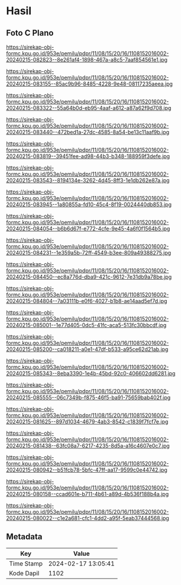 # Hasil

## Foto C Plano

https://sirekap-obj-formc.kpu.go.id/953e/pemilu/pdpr/11/08/15/20/16/1108152016002-20240215-082823--8e261af4-1898-467a-a8c5-7aaf854561e1.jpg

https://sirekap-obj-formc.kpu.go.id/953e/pemilu/pdpr/11/08/15/20/16/1108152016002-20240215-083155--85ac9b96-8485-4228-9e48-08117235aeea.jpg

https://sirekap-obj-formc.kpu.go.id/953e/pemilu/pdpr/11/08/15/20/16/1108152016002-20240215-083322--55a64b0d-eb95-4aaf-a612-a87a62f9d708.jpg

https://sirekap-obj-formc.kpu.go.id/953e/pemilu/pdpr/11/08/15/20/16/1108152016002-20240215-083440--472bed1a-27dc-4585-8a54-be13c11aaf9b.jpg

https://sirekap-obj-formc.kpu.go.id/953e/pemilu/pdpr/11/08/15/20/16/1108152016002-20240215-083819--39451fee-ad98-44b3-b348-188959f3defe.jpg

https://sirekap-obj-formc.kpu.go.id/953e/pemilu/pdpr/11/08/15/20/16/1108152016002-20240215-083543--8194134e-3262-4d45-8ff3-1e1db262e87a.jpg

https://sirekap-obj-formc.kpu.go.id/953e/pemilu/pdpr/11/08/15/20/16/1108152016002-20240215-083945--1a80855a-fd10-45c4-8f19-0024440db853.jpg

https://sirekap-obj-formc.kpu.go.id/953e/pemilu/pdpr/11/08/15/20/16/1108152016002-20240215-084054--b6b6d67f-e772-4cfe-9e45-4a6f0f1564b5.jpg

https://sirekap-obj-formc.kpu.go.id/953e/pemilu/pdpr/11/08/15/20/16/1108152016002-20240215-084231--1e359a5b-72ff-4549-b3ee-809a49388275.jpg

https://sirekap-obj-formc.kpu.go.id/953e/pemilu/pdpr/11/08/15/20/16/1108152016002-20240215-084450--ec8a776d-dba9-421c-9612-7e31db9a78be.jpg

https://sirekap-obj-formc.kpu.go.id/953e/pemilu/pdpr/11/08/15/20/16/1108152016002-20240215-084804--7a03111b-e0f6-4027-b1b8-ae14aad5ef7d.jpg

https://sirekap-obj-formc.kpu.go.id/953e/pemilu/pdpr/11/08/15/20/16/1108152016002-20240215-085001--1e77d405-0dc5-41fc-aca5-513fc30bbcdf.jpg

https://sirekap-obj-formc.kpu.go.id/953e/pemilu/pdpr/11/08/15/20/16/1108152016002-20240215-085200--ca018211-a0e1-47df-b533-a95ce62d21ab.jpg

https://sirekap-obj-formc.kpu.go.id/953e/pemilu/pdpr/11/08/15/20/16/1108152016002-20240215-085343--8eba3390-1e4b-45bd-92c0-406602dd6281.jpg

https://sirekap-obj-formc.kpu.go.id/953e/pemilu/pdpr/11/08/15/20/16/1108152016002-20240215-085555--06c7349b-f875-46f5-ba91-75659bab402f.jpg

https://sirekap-obj-formc.kpu.go.id/953e/pemilu/pdpr/11/08/15/20/16/1108152016002-20240215-081625--897d1034-4679-4ab3-8542-c1839f7fcf7e.jpg

https://sirekap-obj-formc.kpu.go.id/953e/pemilu/pdpr/11/08/15/20/16/1108152016002-20240215-081438--63fc08a7-6217-4235-8d5a-a16c4607e0c7.jpg

https://sirekap-obj-formc.kpu.go.id/953e/pemilu/pdpr/11/08/15/20/16/1108152016002-20240215-080942--b51fcb78-5bfc-47ff-aa17-9599c0e44742.jpg

https://sirekap-obj-formc.kpu.go.id/953e/pemilu/pdpr/11/08/15/20/16/1108152016002-20240215-080158--ccad601e-b711-4b61-a89d-4b536f188b4a.jpg

https://sirekap-obj-formc.kpu.go.id/953e/pemilu/pdpr/11/08/15/20/16/1108152016002-20240215-080022--c1e2a681-cfc1-4dd2-a95f-5eab37444568.jpg


## Metadata

| Key        | Value               |
| ---------- | ------------------- |
| Time Stamp | 2024-02-17 13:05:41 |
| Kode Dapil | 1102                |



